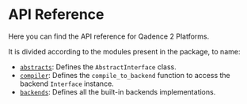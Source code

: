 # API Reference

Here you can find the API reference for Qadence 2 Platforms.

It is divided according to the modules present in the package, to name:

- [`abstracts`](./abstracts.md): Defines the `AbstractInterface` class.
- [`compiler`](./compiler.md): Defines the `compile_to_backend` function to access the backend `Interface` instance.
- [`backends`](./backends/index.md): Defines all the built-in backends implementations.
